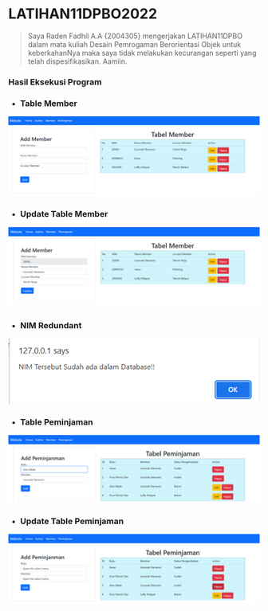 # LATIHAN11DPBO2022
>Saya Raden Fadhil A.A {2004305} mengerjakan LATIHAN11DPBO dalam mata kuliah Desain Pemrogaman Berorientasi Objek untuk keberkahanNya maka saya tidak melakukan kecurangan seperti yang telah dispesifikasikan. Aamiin.
### Hasil Eksekusi Program  
- ### Table Member
![ScreenShots 1](https://github.com/Gonken-GN/LATIHAN11DPBO2022/blob/main/Screenshoots/Tabel%20Member.png)
- ### Update Table Member
![ScreenShots 2](https://github.com/Gonken-GN/LATIHAN11DPBO2022/blob/main/Screenshoots/Update_member.png)
- ### NIM Redundant
![ScreenShots 1](https://github.com/Gonken-GN/LATIHAN11DPBO2022/blob/main/Screenshoots/error%20nim.png)
- ### Table Peminjaman
![ScreenShots 1](https://github.com/Gonken-GN/LATIHAN11DPBO2022/blob/main/Screenshoots/Table%20peminjaman.png)
- ### Update Table Peminjaman
![ScreenShots 1](https://github.com/Gonken-GN/LATIHAN11DPBO2022/blob/main/Screenshoots/update_peminjaman.png)
